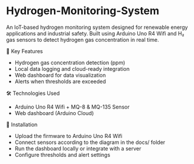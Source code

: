 # Hydrogen-Monitoring-System

An IoT-based hydrogen monitoring system designed for renewable energy applications and industrial safety. Built using Arduino Uno R4 Wifi and H₂ gas sensors to detect hydrogen gas concentration in real time.

🔧 Key Features
- Hydrogen gas concentration detection (ppm)
- Local data logging and cloud-ready integration
- Web dashboard for data visualization
- Alerts when thresholds are exceeded
  
🛠️ Technologies Used
- Arduino Uno R4 Wifi + MQ-8 & MQ-135 Sensor
- Web dashboard (Arduino Cloud)
  
🚀 Installation
- Upload the firmware to Arduino Uno R4 Wifi
- Connect sensors according to the diagram in the docs/ folder
- Run the dashboard locally or integrate with a server
- Configure thresholds and alert settings
